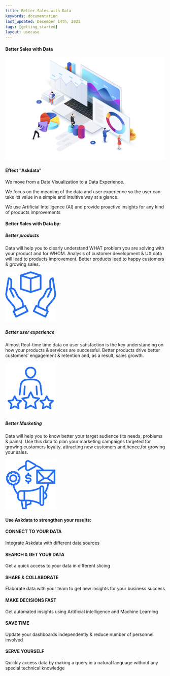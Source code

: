```yaml
---
title: Better Sales with Data
keywords: documentation
last_updated: December 14th, 2021
tags: [getting_started]
layout: usecase
---
```


#### Better Sales with Data

<img src="/media/use-cases/icons/dashboards.png" class="image-doc p-3">

#### Effect "Askdata" 

We move from a Data Visualization to a Data Experience. 

We focus on the meaning of the data and user experience so the user can take its value in a simple and intuitive way at a glance. 

We use Artificial Intelligence (AI) and provide proactive insights for any kind of products improvements 


#### Better Sales with Data by:

<div class="row">
  <div class="col-sm-4">
    <div class="card">
      <div class="card-body text-center">
        <h5 class="card-title">Better products</h5>
        <p class="card-text">Data will help you to clearly understand WHAT problem you are solving with your product and for WHOM. Analysis of customer development & UX data will lead to products improvement. Better products lead to happy customers & growing sales.</p>
         <img src="/media/use-cases/icons/better_sales_1.png" class="card-img" alt="Sales Accuracy" style="max-width:160px">
      </div>
    </div>
  </div>
  <div class="col-sm-4">
    <div class="card">
      <div class="card-body text-center">
        <h5 class="card-title">Better user experience</h5>
        <p class="card-text">Almost Real-time time data on user satisfaction is the key understanding on how your products & services are successful. 
Better products drive better customers’ engagement & retention and, as a result, sales growth.</p>
        <img src="/media/use-cases/icons/better_sales_2.png" class="card-img" alt="Sales Accuracy" style="max-width:160px">
      </div>
    </div>
  </div>
    <div class="col-sm-4">
    <div class="card">
      <div class="card-body text-center">
        <h5 class="card-title">Better Marketing</h5>
        <p class="card-text">Data will help you to know better your target audience (its needs, problems & pains). Use this data to plan your marketing campaigns targeted for growing customers loyalty, attracting new customers and,hence,for growing your sales.</p>
        <img src="/media/use-cases/icons/better_sales_3.png" class="card-img" alt="Sales Accuracy" style="max-width:160px">
      </div>
    </div>
  </div>
</div>

#### Use Askdata to strengthen your results:

#### CONNECT TO YOUR DATA

Integrate Askdata with different data sources 

#### SEARCH & GET YOUR DATA

Get a quick access to your data in different slicing 

#### SHARE & COLLABORATE

Elaborate data with your team to get new insights for your business success 

#### MAKE DECISIONS FAST

Get automated insights using Artificial intelligence and Machine Learning

#### SAVE TIME

Update your dashboards independently & reduce number of personnel involved 

#### SERVE YOURSELF

Quickly access data by making a query in a natural language without any special technical knowledge 
